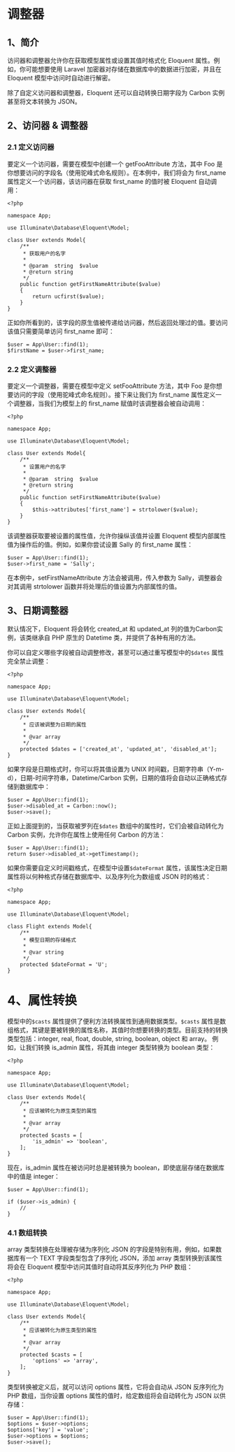 # 调整器

## 1、简介
访问器和调整器允许你在获取模型属性或设置其值时格式化 Eloquent 属性。例如，你可能想要使用 Laravel 加密器对存储在数据库中的数据进行加密，并且在 Eloquent 模型中访问时自动进行解密。

除了自定义访问器和调整器，Eloquent 还可以自动转换日期字段为 Carbon 实例甚至将文本转换为 JSON。

## 2、访问器 & 调整器

### 2.1 定义访问器
要定义一个访问器，需要在模型中创建一个 getFooAttribute 方法，其中 Foo 是你想要访问的字段名（使用驼峰式命名规则）。在本例中，我们将会为 first_name 属性定义一个访问器，该访问器在获取 first_name 的值时被 Eloquent 自动调用：

```
<?php

namespace App;

use Illuminate\Database\Eloquent\Model;

class User extends Model{
    /**
     * 获取用户的名字
     *
     * @param  string  $value
     * @return string
     */
    public function getFirstNameAttribute($value)
    {
        return ucfirst($value);
    }
}
```

正如你所看到的，该字段的原生值被传递给访问器，然后返回处理过的值。要访问该值只需要简单访问 first_name 即可：

```
$user = App\User::find(1);
$firstName = $user->first_name;
```

### 2.2 定义调整器
要定义一个调整器，需要在模型中定义 setFooAttribute 方法，其中 Foo 是你想要访问的字段（使用驼峰式命名规则）。接下来让我们为 first_name 属性定义一个调整器，当我们为模型上的 first_name 赋值时该调整器会被自动调用：

```
<?php

namespace App;

use Illuminate\Database\Eloquent\Model;

class User extends Model{
    /**
     * 设置用户的名字
     *
     * @param  string  $value
     * @return string
     */
    public function setFirstNameAttribute($value)
    {
        $this->attributes['first_name'] = strtolower($value);
    }
}
```

该调整器获取要被设置的属性值，允许你操纵该值并设置 Eloquent 模型内部属性值为操作后的值。例如，如果你尝试设置 Sally 的 first_name 属性：

```
$user = App\User::find(1);
$user->first_name = 'Sally';
```

在本例中，setFirstNameAttribute 方法会被调用，传入参数为 Sally，调整器会对其调用 strtolower 函数并将处理后的值设置为内部属性的值。

## 3、日期调整器
默认情况下，Eloquent 将会转化 created_at 和 updated_at 列的值为Carbon实例，该类继承自 PHP 原生的 Datetime 类，并提供了各种有用的方法。

你可以自定义哪些字段被自动调整修改，甚至可以通过重写模型中的`$dates` 属性完全禁止调整：

```
<?php

namespace App;

use Illuminate\Database\Eloquent\Model;

class User extends Model{
    /**
     * 应该被调整为日期的属性
     *
     * @var array
     */
    protected $dates = ['created_at', 'updated_at', 'disabled_at'];
}
```

如果字段是日期格式时，你可以将其值设置为 UNIX 时间戳，日期字符串（Y-m-d），日期-时间字符串，Datetime/Carbon 实例，日期的值将会自动以正确格式存储到数据库中：

```
$user = App\User::find(1);
$user->disabled_at = Carbon::now();
$user->save();
```

正如上面提到的，当获取被罗列在`$dates` 数组中的属性时，它们会被自动转化为 Carbon 实例，允许你在属性上使用任何 Carbon 的方法：

```
$user = App\User::find(1);
return $user->disabled_at->getTimestamp();
```

如果你需要自定义时间戳格式，在模型中设置`$dateFormat` 属性，该属性决定日期属性将以何种格式存储在数据库中、以及序列化为数组或 JSON 时的格式：

```
<?php

namespace App;

use Illuminate\Database\Eloquent\Model;

class Flight extends Model{
    /**
     * 模型日期的存储格式
     *
     * @var string
     */
    protected $dateFormat = 'U';
}
```

# 4、属性转换
模型中的`$casts` 属性提供了便利方法转换属性到通用数据类型。`$casts` 属性是数组格式，其键是要被转换的属性名称，其值时你想要转换的类型。目前支持的转换类型包括：integer, real, float, double, string, boolean, object 和 array。
例如，让我们转换 is_admin 属性，将其由 integer 类型转换为 boolean 类型：

```
<?php

namespace App;

use Illuminate\Database\Eloquent\Model;

class User extends Model{
    /**
     * 应该被转化为原生类型的属性
     *
     * @var array
     */
    protected $casts = [
        'is_admin' => 'boolean',
    ];
}
```

现在，is_admin 属性在被访问时总是被转换为 boolean，即使底层存储在数据库中的值是 integer：

```
$user = App\User::find(1);

if ($user->is_admin) {
    //
}
```

### 4.1 数组转换
array 类型转换在处理被存储为序列化 JSON 的字段是特别有用，例如，如果数据库有一个 TEXT 字段类型包含了序列化 JSON，添加 array 类型转换到该属性将会在 Eloquent 模型中访问其值时自动将其反序列化为 PHP 数组：

```
<?php

namespace App;

use Illuminate\Database\Eloquent\Model;

class User extends Model{
    /**
     * 应该被转化为原生类型的属性
     *
     * @var array
     */
    protected $casts = [
        'options' => 'array',
    ];
}
```

类型转换被定义后，就可以访问 options 属性，它将会自动从 JSON 反序列化为 PHP 数组，当你设置 options 属性的值时，给定数组将会自动转化为 JSON 以供存储：

```
$user = App\User::find(1);
$options = $user->options;
$options['key'] = 'value';
$user->options = $options;
$user->save();
```